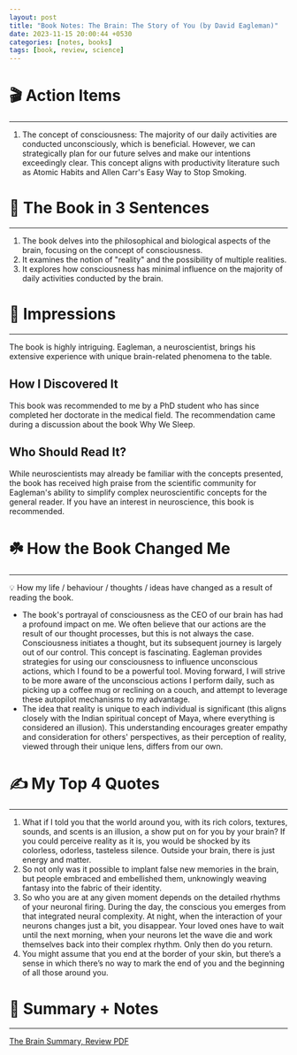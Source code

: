 ```yaml
---
layout: post
title: "Book Notes: The Brain: The Story of You (by David Eagleman)"
date: 2023-11-15 20:00:44 +0530
categories: [notes, books]
tags: [book, review, science]
---
```


# 🎬 Action Items

---

1. The concept of consciousness: The majority of our daily activities are conducted unconsciously, which is beneficial. However, we can strategically plan for our future selves and make our intentions exceedingly clear. This concept aligns with productivity literature such as Atomic Habits and Allen Carr's Easy Way to Stop Smoking.

# 🚀 The Book in 3 Sentences

---

1. The book delves into the philosophical and biological aspects of the brain, focusing on the concept of consciousness.
2. It examines the notion of "reality" and the possibility of multiple realities.
3. It explores how consciousness has minimal influence on the majority of daily activities conducted by the brain.

# 🎨 Impressions

---

The book is highly intriguing. Eagleman, a neuroscientist, brings his extensive experience with unique brain-related phenomena to the table.

## How I Discovered It

This book was recommended to me by a PhD student who has since completed her doctorate in the medical field. The recommendation came during a discussion about the book Why We Sleep.

## Who Should Read It?

While neuroscientists may already be familiar with the concepts presented, the book has received high praise from the scientific community for Eagleman's ability to simplify complex neuroscientific concepts for the general reader. If you have an interest in neuroscience, this book is recommended.

# ☘️ How the Book Changed Me

---

<aside>
💡 How my life / behaviour / thoughts / ideas have changed as a result of reading the book.

</aside>

- The book's portrayal of consciousness as the CEO of our brain has had a profound impact on me. We often believe that our actions are the result of our thought processes, but this is not always the case. Consciousness initiates a thought, but its subsequent journey is largely out of our control. This concept is fascinating. Eagleman provides strategies for using our consciousness to influence unconscious actions, which I found to be a powerful tool. Moving forward, I will strive to be more aware of the unconscious actions I perform daily, such as picking up a coffee mug or reclining on a couch, and attempt to leverage these autopilot mechanisms to my advantage.
- The idea that reality is unique to each individual is significant (this aligns closely with the Indian spiritual concept of Maya, where everything is considered an illusion). This understanding encourages greater empathy and consideration for others' perspectives, as their perception of reality, viewed through their unique lens, differs from our own.

# ✍️ My Top 4 Quotes

---

1. What if I told you that the world around you, with its rich colors, textures, sounds, and scents is an illusion, a show put on for you by your brain? If you could perceive reality as it is, you would be shocked by its colorless, odorless, tasteless silence. Outside your brain, there is just energy and matter.
2. So not only was it possible to implant false new memories in the brain, but people embraced and embellished them, unknowingly weaving fantasy into the fabric of their identity.
3. So who you are at any given moment depends on the detailed rhythms of your neuronal firing. During the day, the conscious you emerges from that integrated neural complexity. At night, when the interaction of your neurons changes just a bit, you disappear. Your loved ones have to wait until the next morning, when your neurons let the wave die and work themselves back into their complex rhythm. Only then do you return.
4. You might assume that you end at the border of your skin, but there’s a sense in which there’s no way to mark the end of you and the beginning of all those around you.

# 📒 Summary + Notes

---

[The Brain Summary, Review PDF](https://lifeclub.org/books/the-brain-david-eagleman-review-summary)
